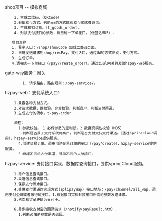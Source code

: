 

shop项目 -- 模拟商城

		1. 生成二维码，(QRCode）
		2.判断支付方式，判断ua的方式区别支付宝或者微信。
	    3. 生成模拟订单。（t_goods_order）。
	    4. 封装支付接口的参数，调用统一下单接口。（做签名MD5）.
	    
	   项目流程
	   1. 程序入口：/shop/showCode 加载二维码页面。
	   2. 扫码发送请求到shop/recPay。支付入口，通过UA的方式识别，支付方式。
	   3. 生成订单。
	   4.调用统一下单接口（/pay/create_order）。通过zuul网关转发给hzpay-web服务。
	    


gate-way服务：网关

			1. 请求路由，路由规则：/pay-service/。



hzpay-web：支付系统入口1

		1.兼容各种支付方式。
		2.对请求数据，做校验。非空校验，判断商户，判断支付渠道。
		3.生成支付的流水。t-pay-order
		
		流程：
		  1.参数校验。 1.必传参数的空判断。2.数据真实性校验（MD5）
		  3.判断是否属于支付系统的商户，判断是否支付支持支付渠道。（通过springCloud调用），hzpay-service提供服务。
		  4.创建交易订单。调用创建交易订单的接口（/pay/create），hzpay-service提供服务。
		  5.根据不同的支付渠道，调用不同的支付接口。
		 
		
		


hzpay-service: 支付接口实现，数据库查询接口，提供springCloud服务。

```
	1.商户信息查询接口。
	2.渠道信息查询接口。
	3.保存支付流水接口。
	4.提供支付渠道的实现方式(aplipayWap) 接口地址：/pay/channel/ali_wap，调用支付公司或者银行的接口。1.根据接口完档封装接口所需的参数发送请求。
	5.把交易订单更新为支付中。
	
	6.异步接收支付宝的回调请求（/notify/payResult.htm）.
	  1.判断必填的参数是否返回。
	
	
```

​	

